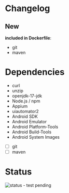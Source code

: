 # Changelog

## New 
**included in Dockerfile**:
  - git
  - maven

# Dependencies
- curl
- unzip
- openjdk-17-jdk
- Node.js /  npm
- Appium
- uiautomator2
- Android SDK
- Android Emulator
- Android Platform-Tools
- Android Build-Tools
- Android System Images
- [ ] git
- [ ] maven

# Status
![status - test pending](https://img.shields.io/badge/status-test_pending-blue?style=for-the-badge)
